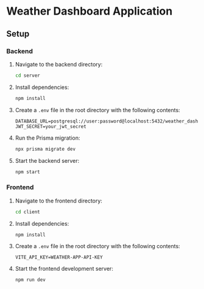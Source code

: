 # Weather Dashboard Application

## Setup

### Backend

1. Navigate to the backend directory:
    ```bash
    cd server
    ```
2. Install dependencies:
    ```bash
    npm install
    ```
3. Create a `.env` file in the root directory with the following contents:
    ```
    DATABASE_URL=postgresql://user:password@localhost:5432/weather_dashboard
    JWT_SECRET=your_jwt_secret
    ```
4. Run the Prisma migration:
    ```bash
    npx prisma migrate dev
    ```
5. Start the backend server:
    ```bash
    npm start
    ```

### Frontend

1. Navigate to the frontend directory:
    ```bash
    cd client
    ```
2. Install dependencies:
    ```bash
    npm install
    ```

3. Create a `.env` file in the root directory with the following contents:
    ```
    VITE_API_KEY=WEATHER-APP-API-KEY
    ``` 
4. Start the frontend development server:
    ```bash
    npm run dev
    ```
